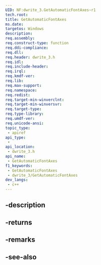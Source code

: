 ```yaml
---
UID: NF:dwrite_3.GetAutomaticFontAxes~r1
tech.root: 
title: GetAutomaticFontAxes
ms.date: 
targetos: Windows
description: 
req.assembly: 
req.construct-type: function
req.ddi-compliance: 
req.dll: 
req.header: dwrite_3.h
req.idl: 
req.include-header: 
req.irql: 
req.kmdf-ver: 
req.lib: 
req.max-support: 
req.namespace: 
req.redist: 
req.target-min-winverclnt: 
req.target-min-winversvr: 
req.target-type: 
req.type-library: 
req.umdf-ver: 
req.unicode-ansi: 
topic_type:
 - apiref
api_type:
 - 
api_location:
 - dwrite_3.h
api_name:
 - GetAutomaticFontAxes
f1_keywords:
 - GetAutomaticFontAxes
 - dwrite_3/GetAutomaticFontAxes
dev_langs:
 - c++
---
```


## -description

## -returns

## -remarks

## -see-also

